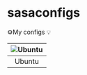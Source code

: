 # sasaconfigs
⚙️My configs 💡

|![Ubuntu](https://dev-to-uploads.s3.amazonaws.com/uploads/articles/lgkq8cq72dcm62mgw5hx.png)|
| :----------------------------------------------------------------------------------------: |
| Ubuntu |
